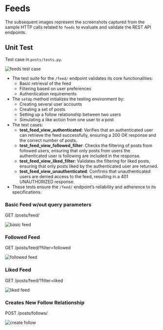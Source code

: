 # Feeds

The subsequent images represent the screenshots captured from the sample HTTP calls related to `feeds` to evaluate and validate the REST API endpoints. 

## Unit Test

Test case in `posts/tests.py`.

![feeds test case](https://drive.google.com/uc?id=17HwP6pvgaq88A-M4j07uSZO2kQR5O2pA)

- The test suite for the `/feed/` endpoint validates its core functionalities:
  - Basic retrieval of the feed
  - Filtering based on user preferences
  - Authentication requirements
- The `setUp` method initializes the testing environment by:
  - Creating several user accounts
  - Creating a set of posts
  - Setting up a follow relationship between two users
  - Simulating a like action from one user to a post
- The test cases:
  - **test_feed_view_authenticated**: Verifies that an authenticated user can retrieve the feed successfully, ensuring a 200 OK response and the correct number of posts.
  - **test_feed_view_followed_filter**: Checks the filtering of posts from followed users, ensuring that only posts from users the authenticated user is following are included in the response.
  - **test_feed_view_liked_filter**: Validates the filtering for liked posts, ensuring that only posts liked by the authenticated user are returned.
  - **test_feed_view_unauthenticated**: Confirms that unauthenticated users are denied access to the feed, resulting in a 401 UNAUTHORIZED response.
- These tests ensure the `/feed/` endpoint’s reliability and adherence to its specifications.


### Basic Feed w/out query parameters

GET /posts/feed/

![basic feed](https://drive.google.com/uc?id=1isdDlDDeHhS2ORQP6YVRMx66eOWX2C2H)


### Followed Feed

GET /posts/feed/?filter=followed

![followed feed](https://drive.google.com/uc?id=1IPyhsKDhJ_CaWxxkPmjcRR65TFRVBWts)


### Liked Feed

GET /posts/feed/?filter=liked


![liked feed](https://drive.google.com/uc?id=1RLmCZTuoeyPkyF1tAgACj3scjn6aomJy)


### Creates New Follow Relationship

POST /posts/follows/

![create follow](https://drive.google.com/uc?id=1BZXwSFYKRLU7pY40fml9r1YzAs3J1ZlQ)